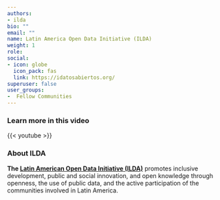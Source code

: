 ```yaml
---
authors:
- ilda
bio: ""
email: ""
name: Latin America Open Data Initiative (ILDA)
weight: 1
role: 
social:
- icon: globe
  icon_pack: fas
  link: https://idatosabiertos.org/
superuser: false
user_groups:
-  Fellow Communities
---
```


### Learn more in this video

{{< youtube  >}} 

### About ILDA

**The [Latin American Open Data Initiative (ILDA)](https://idatosabiertos.org/)** promotes inclusive development, public and social innovation, and open knowledge through openness, the use of public data, and the active participation of the communities involved in Latin America.


